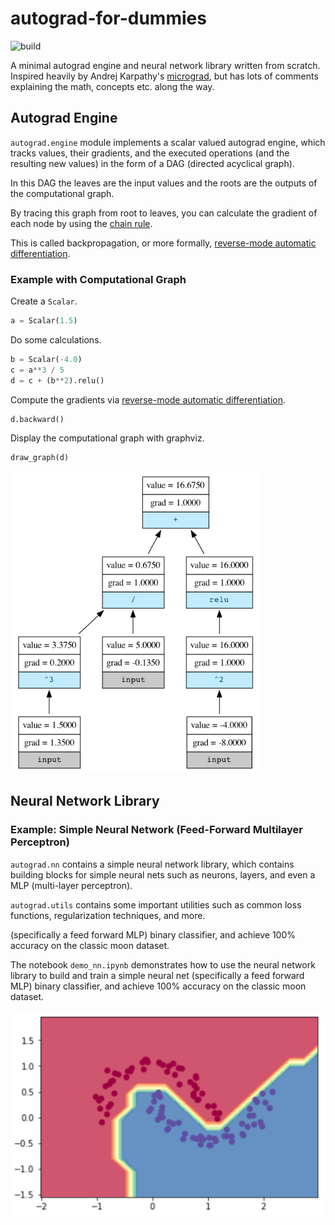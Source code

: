 # autograd-for-dummies
![build](https://github.com/malwaredllc/autograd-for-dummies/workflows/build/badge.svg)

A minimal autograd engine and neural network library written from scratch. Inspired heavily by Andrej Karpathy's [micrograd](https://github.com/karpathy/micrograd), but has lots of comments explaining the math, concepts etc. along the way.

## Autograd Engine

`autograd.engine` module implements a scalar valued autograd engine, which tracks values, their gradients,
and the executed operations (and the resulting new values) in the form of a DAG (directed acyclical graph).


In this DAG the leaves are the input values and the roots are the outputs of the computational graph. 


By tracing this graph from root to leaves, you can calculate the gradient of each node by using the [chain rule](https://en.wikipedia.org/wiki/Chain_rule).


This is called backpropagation, or more formally, [reverse-mode automatic differentiation](https://en.wikipedia.org/wiki/Automatic_differentiation#Reverse_accumulation).


### Example with Computational Graph

Create a `Scalar`.

```python
a = Scalar(1.5)
```

Do some calculations.

```python
b = Scalar(-4.0)
c = a**3 / 5
d = c + (b**2).relu()
```

Compute the gradients via [reverse-mode automatic differentiation](https://en.wikipedia.org/wiki/Automatic_differentiation#Reverse_accumulation).

```python
d.backward()
```

Display the computational graph with graphviz.

```python
draw_graph(d)
```

<img src="docs/Digraph.gv.png" width="400px">

## Neural Network Library

### Example: Simple Neural Network (Feed-Forward Multilayer Perceptron)

`autograd.nn` contains a simple neural network library, which contains building blocks for simple neural nets
such as neurons, layers, and even a MLP (multi-layer perceptron).

`autograd.utils` contains some important utilities such as common loss functions, regularization techniques, and more.

(specifically a feed forward MLP) binary classifier, and achieve 100% accuracy
on the classic moon dataset.

The notebook `demo_nn.ipynb` demonstrates how to use the neural network library to build and train a simple
neural net (specifically a feed forward MLP) binary classifier, and achieve 100% accuracy
on the classic moon dataset.

<img src="docs/moon-decision-boundary.png"/>

